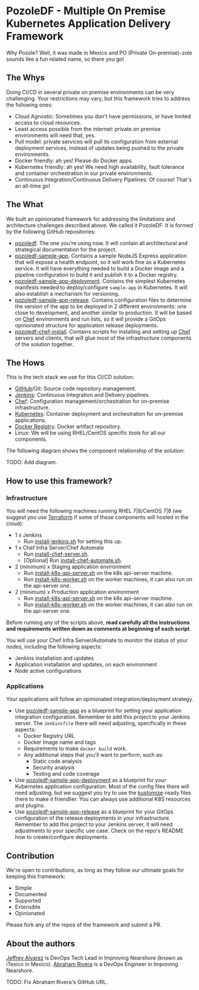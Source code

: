 # PozoleDF - Multiple On Premise Kubernetes Application Delivery Framework

Why Pozole? Well, it was made in Mexico and PO (Private On-premise)-zole sounds like a fun related name, so there you go!

## The Whys

Doing CI/CD in several private on premise environments can be very challenging.
Your restrictions may vary, but this framework tries to address the following ones:

- Cloud Agnostic: Sometimes you don't have permissions, or have limited access to cloud resources.
- Least access possible from the internet: private on premise environments will need that, yes.
- Pull model: private services will pull its configuration from external deployment
  services, instead of updates being pushed to the private environments.
- Docker friendly: ah yes! Please do Docker apps.
- Kubernetes friendly: ah yes! We need high availability, fault tolerance and container orchestration
  in our private environments.
- Continuous Integration/Continuous Delivery Pipelines: Of course! That's an all-time go!

## The What

We built an opinionated framework for addressing the limitations and architecture challenges
described above. We called it PozoleDF. It is formed by the following GitHub repositories:

- [pozoledf](https://github.com/kuritsu/pozoledf). The one you're using now. It will contain all
  architectural and strategical documentation for the project.
- [pozoledf-sample-app](https://github.com/kuritsu/pozoledf-sample-app). Contains a sample NodeJS
  Express application that will expose a health endpoint, so it will work fine as a Kubernetes
  service. It will have everything needed to build a Docker image and a pipeline configuration to
  build it and publish it to a Docker registry.
- [pozoledf-sample-app-deployment](https://github.com/kuritsu/pozoledf-sample-app-deployment). Contains
  the simplest Kubernetes manifests needed to deploy/configure `sample-app` in Kubernetes. It will
  also establish a mechanism for versioning.
- [pozoledf-sample-app-release](https://github.com/kuritsu/pozoledf-sample-app-release). Contains
  configuration files to determine the version of the app to be deployed in 2 different
  environments: one close to development, and another similar to production. It will be based on
  [Chef](https://chef.io) environments and run lists, so it will provide a GitOps opinionated
  structure for application release deployments.
- [pozoledf-chef-install](https://github.com/kuritsu/pozoledf-chef-install). Contains scripts
  for installing and setting up [Chef](https://chef.io) servers and clients, that will glue
  most of the infrastructure components of the solution together.

## The Hows

This is the tech stack we use for this CI/CD solution:

- [GitHub](https://github.com)/Git: Source code repository management.
- [Jenkins](https://www.jenkins.io): Continuous Integration and Delivery pipelines.
- [Chef](https://chef.io): Configuration management/orchestration for on-premise infrastructure.
- [Kubernetes](https://kubernetes.io): Container deployment and orchestration for on-premise applications.
- [Docker Registry](https://docs.docker.com/registry/): Docker artifact repository.
- Linux: We will be using RHEL/CentOS specific tools for all our components.

The following diagram shows the component relationship of the solution:

TODO: Add diagram.

## How to use this framework?

### Infrastructure

You will need the following machines running RHEL 7|8/CentOS 7|8 (we suggest you use [Terraform](https://www.terraform.io) if some of these components will hosted in the cloud):
- 1 x Jenkins
  - Run [install-jenkins.sh](https://github.com/kuritsu/pozoledf-chef-install/tree/main/scripts) for setting this up.
- 1 x Chef Infra Server/Chef Automate
  - Run [install-chef-server.sh](https://github.com/kuritsu/pozoledf-chef-install/tree/main/scripts/install-chef-server.sh).
  - [Optional] Run [install-chef-automate.sh](https://github.com/kuritsu/pozoledf-chef-install/tree/main/scripts/install-chef-automate.sh).
- 2 (minimum) x Staging application environment
  - Run [install-k8s-api-server.sh](https://github.com/kuritsu/pozoledf-chef-install/tree/main/scripts/install-k8s-api-server.sh) on the k8s api-server machine.
  - Run [install-k8s-worker.sh](https://github.com/kuritsu/pozoledf-chef-install/tree/main/scripts/install-k8s-worker.sh) on the worker machines, it can also run on the api-server one.
- 2 (minimum) x Production application environment
  - Run [install-k8s-api-server.sh](https://github.com/kuritsu/pozoledf-chef-install/tree/main/scripts/install-k8s-api-server.sh) on the k8s api-server machine.
  - Run [install-k8s-worker.sh](https://github.com/kuritsu/pozoledf-chef-install/tree/main/scripts/install-k8s-worker.sh) on the worker machines, it can also run on the api-server one.

Before running any of the scripts above, **read carefully all the instructions and requirements written
down as comments at beginning of each script**.

You will use your Chef Infra Server/Automate to monitor the status of your nodes,
including the following aspects:
- Jenkins installation and updates
- Application installation and updates, on each environment
- Node active configurations

### Applications

Your applications will follow an opinionated integration/deployment strategy.

- Use [pozoledf-sample-app](https://github.com/kuritsu/pozoledf-sample-app) as a blueprint for setting
  your application integration configuration. Remember to add this project to your Jenkins server.
  The `Jenkinsfile` there will need adjusting, specifically in these aspects:
  - Docker Registry URL
  - Docker Image name and tags
  - Requirements to make `docker build` work.
  - Any additional steps that you'll want to perform, such as:
    - Static code analysis
    - Security analysis
    - Testing and code coverage
- Use [pozoledf-sample-app-deployment](https://github.com/kuritsu/pozoledf-sample-app-deployment)
  as a blueprint for your Kubernetes application configuration. Most of the config files there will
  need adjusting, but we suggest you try to use the [kustomize](https://kustomize.io)-ready files there
  to make it friendlier. You can always use additional K8S resources and plugins.
- Use [pozoledf-sample-app-release](https://github.com/kuritsu/pozoledf-sample-app-release) as
  a blueprint for your GitOps configuration of the release deployments in your infrastructure.
  Remember to add this project to your Jenkins server, it will need adjustments to your specific use case.
  Check on the repo's README how to create/configure deployments.

## Contribution

We're open to contributions, as long as they follow our ultimate goals for keeping this framework:
- Simple
- Documented
- Supported
- Extensible
- Opinionated

Please fork any of the repos of the framework and submit a PR.

## About the authors

[Jeffrey Alvarez](https://github.com/kuritsu) is DevOps Tech Lead in Improving Nearshore (known as iTexico in Mexico).
[Abraham Rivera](https://github.com/arivera0000) is a DevOps Engineer in Improving Nearshore.

TODO: Fix Abraham Rivera's GitHub URL.
